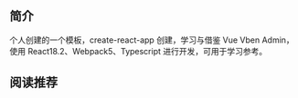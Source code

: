 ## 简介

个人创建的一个模板，create-react-app 创建，学习与借鉴 Vue Vben Admin，使用 React18.2、Webpack5、Typescript 进行开发，可用于学习参考。

## 阅读推荐

[React-Template-Admin 中后台系统模板搭建（一）—— 自定义webpack配置]: https://juejin.cn/post/7118648012649267237
[React-Template-Admin 中后台系统模板搭建（二）—— git commit Angular规范]: https://juejin.cn/post/7126022242508472351
[React-Template-Admin 中后台系统模板搭建（三）—— husky校验 commit mesage]: https://juejin.cn/post/7143442179346661412

